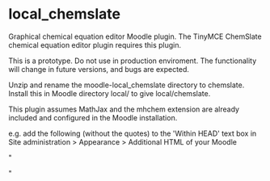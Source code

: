 local_chemslate
==============

Graphical chemical equation editor Moodle plugin. The TinyMCE ChemSlate chemical equation editor plugin requires this plugin.

This is a prototype. Do not use in production enviroment. The functionality will 
change in future versions, and bugs are expected.

Unzip and rename the moodle-local_chemslate directory to chemslate. Install this in Moodle directory local/ to give local/chemslate.

This plugin assumes MathJax and the mhchem extension are already included and configured in the Moodle installation.

e.g. add the following (without the quotes) to the 'Within HEAD' text box in Site administration > Appearance > Additional HTML of your Moodle

"<script type="text/x-mathjax-config">
MathJax.Hub.Config({
 TeX: {extensions: ["mhchem.js"]},
});
</script>
<script type="text/javascript" src="http://cdn.mathjax.org/mathjax/latest/MathJax.js?config=TeX-AMS-MML_HTMLorMML"></script>"
